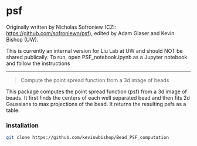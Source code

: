 # psf

Originally written by Nicholas Sofroniew (CZI: https://github.com/sofroniewn/psf), edited by Adam Glaser and Kevin Bishop (UW).

This is currently an internal version for Liu Lab at UW and should NOT be shared publically. To run, open PSF_notebook.ipynb as a Jupyter notebook and follow the instructions

----------------
> Compute the point spread function from a 3d image of beads

This package computes the point spread function (psf) from a 3d image of beads. It first finds the centers of each well separated bead and then fits 2d Gaussians to max projections of the bead. It returns the resulting psfs as a table.


### installation

```bash
git clone https://github.com/kevinwbishop/Bead_PSF_computation
```
